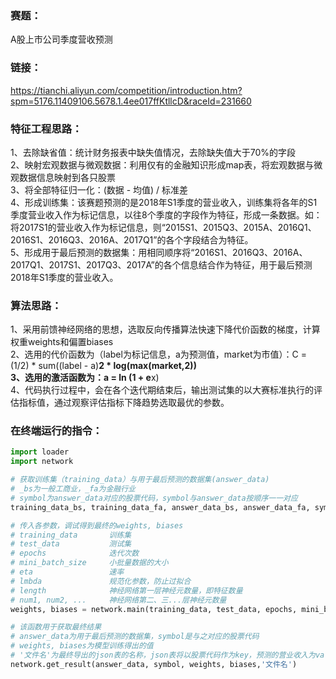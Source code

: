 ### 赛题：
A股上市公司季度营收预测

### 链接：
https://tianchi.aliyun.com/competition/introduction.htm?spm=5176.11409106.5678.1.4ee017ffKtllcD&raceId=231660

### 特征工程思路：
1、去除缺省值：统计财务报表中缺失值情况，去除缺失值大于70%的字段<br/>
2、映射宏观数据与微观数据：利用仅有的金融知识形成map表，将宏观数据与微观数据信息映射到各只股票<br/>
3、将全部特征归一化：(数据 - 均值) / 标准差<br/>
4、形成训练集：该赛题预测的是2018年S1季度的营业收入，训练集将各年的S1季度营业收入作为标记信息，以往8个季度的字段作为特征，形成一条数据。如：将2017S1的营业收入作为标记信息，则“2015S1、2015Q3、2015A、2016Q1、2016S1、2016Q3、2016A、2017Q1”的各个字段结合为特征。<br/>
5、形成用于最后预测的数据集：用相同顺序将“2016S1、2016Q3、2016A、2017Q1、2017S1、2017Q3、2017A”的各个信息结合作为特征，用于最后预测2018年S1季度的营业收入。

### 算法思路：
1、采用前馈神经网络的思想，选取反向传播算法快速下降代价函数的梯度，计算权重weights和偏置biases<br/>
2、选用的代价函数为（label为标记信息，a为预测值，market为市值）：C = (1/2) * sum((label - a)**2 * log(max(market,2))<br/>
3、选用的激活函数为：a = ln (1 + e**x)<br/>
4、代码执行过程中，会在各个迭代期结束后，输出测试集的以大赛标准执行的评估指标值，通过观察评估指标下降趋势选取最优的参数。

### 在终端运行的指令：
``` python
import loader
import network

# 获取训练集（training_data）与用于最后预测的数据集(answer_data)
# _bs为一般工商业，_fa为金融行业
# symbol为answer_data对应的股票代码，symbol与answer_data按顺序一一对应
training_data_bs, training_data_fa, answer_data_bs, answer_data_fa, symbol_bs, symbol_fa = loader.load_training_data()

# 传入各参数，调试得到最终的weights, biases
# training_data       训练集
# test_data           测试集
# epochs              迭代次数
# mini_batch_size     小批量数据的大小
# eta                 速率
# lmbda               规范化参数，防止过拟合
# length              神经网络第一层神经元数量，即特征数量
# num1, num2, ...     神经网络第二、三...层神经元数量
weights, biases = network.main(training_data, test_data, epochs, mini_batch_size, eta, lmbda, [length, num1, num2, ... , 1])

# 该函数用于获取最终结果
# answer_data为用于最后预测的数据集，symbol是与之对应的股票代码
# weights, biases为模型训练得出的值
# '文件名'为最终导出的json表的名称，json表将以股票代码作为key，预测的营业收入为value
network.get_result(answer_data, symbol, weights, biases,'文件名')
```
